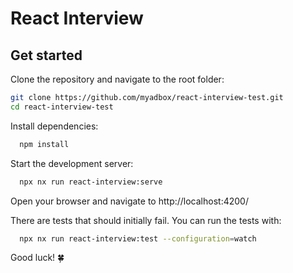 # React Interview

## Get started

Clone the repository and navigate to the root folder:

```bash
git clone https://github.com/myadbox/react-interview-test.git
cd react-interview-test
```

Install dependencies:

```bash
  npm install
```

Start the development server:

```bash
  npx nx run react-interview:serve
```

Open your browser and navigate to http://localhost:4200/

There are tests that should initially fail. You can run the tests with:

```bash
  npx nx run react-interview:test --configuration=watch
```

Good luck! 🍀
